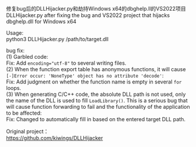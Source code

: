 修复bug后的DLLHijacker.py和劫持Windows x64的dbghelp.ll的VS2022项目  
DLLHijacker.py after fixing the bug and VS2022 project that hijacks dbghelp.dll for Windows x64  

Usage:   
python3 DLLHijacker.py /path/to/target.dll  

bug fix:  
(1) Garbled code:  
Fix: Add `encoding="utf-8"` to several writing files.  
(2) When the function export table has anonymous functions, it will cause `[-]Error occur: 'NoneType' object has no attribute 'decode'`:  
Fix: Add judgment on whether the function name is empty in several `for` loops.  
(3) When generating C/C++ code, the absolute DLL path is not used, only the name of the DLL is used to fill `LoadLibrary()`. This is a serious bug that will cause function forwarding to fail and the functionality of the application to be affected:  
Fix: Changed to automatically fill in based on the entered target DLL path.    

Original project：  
https://github.com/kiwings/DLLHijacker
